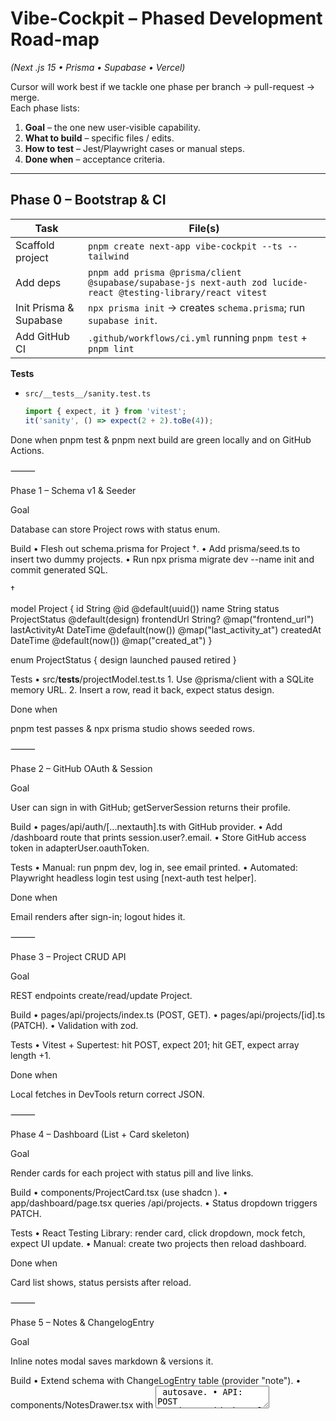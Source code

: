 # Vibe-Cockpit – Phased Development Road-map
_(Next .js 15 • Prisma • Supabase • Vercel)_

Cursor will work best if we tackle one phase per branch → pull-request → merge.  
Each phase lists:

1. **Goal** – the one new user-visible capability.  
2. **What to build** – specific files / edits.  
3. **How to test** – Jest/Playwright cases or manual steps.  
4. **Done when** – acceptance criteria.

---

## Phase 0 – Bootstrap & CI

| Task | File(s) |
|------|---------|
| Scaffold project | `pnpm create next-app vibe-cockpit --ts --tailwind` |
| Add deps | `pnpm add prisma @prisma/client @supabase/supabase-js next-auth zod lucide-react @testing-library/react vitest` |
| Init Prisma & Supabase | `npx prisma init` → creates `schema.prisma`; run `supabase init`. |
| Add GitHub CI | `.github/workflows/ci.yml` running `pnpm test` + `pnpm lint` |

**Tests**  
- `src/__tests__/sanity.test.ts`  
  ```ts
  import { expect, it } from 'vitest';
  it('sanity', () => expect(2 + 2).toBe(4));

Done when pnpm test & pnpm next build are green locally and on GitHub Actions.

⸻

Phase 1 – Schema v1 & Seeder

Goal

Database can store Project rows with status enum.

Build
	•	Flesh out schema.prisma for Project †.
	•	Add prisma/seed.ts to insert two dummy projects.
	•	Run npx prisma migrate dev --name init and commit generated SQL.

†

model Project {
  id             String   @id @default(uuid())
  name           String
  status         ProjectStatus @default(design)
  frontendUrl    String?  @map("frontend_url")
  lastActivityAt DateTime @default(now()) @map("last_activity_at")
  createdAt      DateTime @default(now()) @map("created_at")
}

enum ProjectStatus {
  design
  launched
  paused
  retired
}

Tests
	•	src/__tests__/projectModel.test.ts
	1.	Use @prisma/client with a SQLite memory URL.
	2.	Insert a row, read it back, expect status design.

Done when

pnpm test passes & npx prisma studio shows seeded rows.

⸻

Phase 2 – GitHub OAuth & Session

Goal

User can sign in with GitHub; getServerSession returns their profile.

Build
	•	pages/api/auth/[...nextauth].ts with GitHub provider.
	•	Add /dashboard route that prints session.user?.email.
	•	Store GitHub access token in adapterUser.oauthToken.

Tests
	•	Manual: run pnpm dev, log in, see email printed.
	•	Automated: Playwright headless login test using [next-auth test helper].

Done when

Email renders after sign-in; logout hides it.

⸻

Phase 3 – Project CRUD API

Goal

REST endpoints create/read/update Project.

Build
	•	pages/api/projects/index.ts (POST, GET).
	•	pages/api/projects/[id].ts (PATCH).
	•	Validation with zod.

Tests
	•	Vitest + Supertest: hit POST, expect 201; hit GET, expect array length +1.

Done when

Local fetches in DevTools return correct JSON.

⸻

Phase 4 – Dashboard (List + Card skeleton)

Goal

Render cards for each project with status pill and live links.

Build
	•	components/ProjectCard.tsx (use shadcn <Card>).
	•	app/dashboard/page.tsx queries /api/projects.
	•	Status dropdown triggers PATCH.

Tests
	•	React Testing Library: render card, click dropdown, mock fetch, expect UI update.
	•	Manual: create two projects then reload dashboard.

Done when

Card list shows, status persists after reload.

⸻

Phase 5 – Notes & ChangelogEntry

Goal

Inline notes modal saves markdown & versions it.

Build
	•	Extend schema with ChangeLogEntry table (provider "note").
	•	components/NotesDrawer.tsx with <textarea> autosave.
	•	API: POST /projects/:id/changelog.

Tests
	1.	Unit: save note → DB row count +1.
	2.	UI: modal opens, edits, closes, text preview updates.

Done when

Note displays on card & new entry appears in DB.

⸻

Phase 6 – CostSnapshot nightly cron

Goal

Spend $/mo column appears.

Build
	•	Add CostSnapshot model.
	•	vercel/jobs/cost-collector.ts (Scheduled Function “35 0 * * *”).
	•	Fake implementation returns random costs for dev.

Tests
	•	Unit: job writes one snapshot per project.
	•	Manual: after job, dashboard shows spend value.

Done when

Spend renders & updates after each job run.

⸻

Phase 7 – AnalyticsSnapshot (Visits / Sign-ups)

Goal

Traffic metrics visible.

Build
	•	AnalyticsSnapshot model.
	•	vercel/jobs/analytics-collector.ts using mocked numbers (Math.random).
	•	Card row shows “123 visits ∙ 4 sign-ups”.

Tests
	•	Unit: collector writes row.
	•	UI: metrics appear.

Done when

Values display & update nightly.

⸻

Phase 8 – Vercel, Supabase & GitHub Integrations (real APIs)

Goal

Replace mock collectors with live data.

Build
	1.	Vercel Usage API – costs + visits (needs VERCEL_TOKEN).
	2.	Supabase Admin API – sign-ups (/auth/users?from=).
	3.	GitHub Commits – last 5 push messages into ChangeLogEntry.

Tests
	•	Unit mocks HTTP responses; assert parsing.
	•	Manual: deploy to Vercel Preview, flip a dummy commit, see changelog row.

Done when

Real numbers show on production deploy.

⸻

Phase 9 – Polish & Production Launch

Goal

App is stable on main, live at vibe-cockpit.vercel.app.

Build
	•	Empty states, skeleton loaders.
	•	Error boundary.
	•	README.md with setup doc.
	•	Lighthouse pass > 90.

Tests
	•	Playwright end-to-end: sign in, create project, edit note, status change.
	•	Vercel Preview link auto-comment on PR (GitHub Action).

Done when

Merge PR → Vercel Production deploy green & passing e2e.
